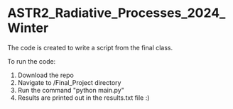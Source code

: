 # ASTR2_Radiative_Processes_2024_Winter
The code is created to write a script from the final class.

To run the code:
1. Download the repo
2. Navigate to /Final_Project directory
3. Run the command "python main.py"
4. Results are printed out in the results.txt file :)
   
